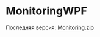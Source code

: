# MonitoringWPF
Последняя версия:
[Monitoring.zip](https://github.com/FannDrozh/MonitoringWPF/files/9822306/Monitoring.zip)
